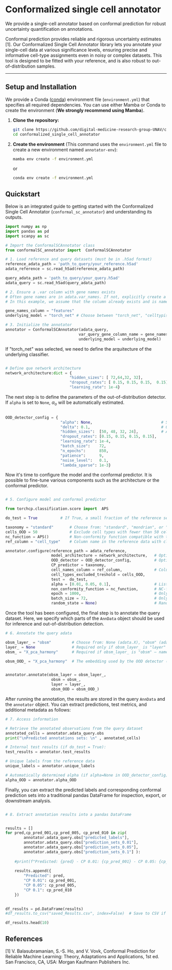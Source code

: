 # Conformalized single cell annotator


We provide a single-cell annotator based on conformal prediction for robust uncertainty quantification on annotations.

Conformal prediction provides reliable and rigorous uncertainty estimates [1]. Our Conformalized Single Cell Annotator library lets you annotate your single-cell data at various significance levels, ensuring precise and informative cell-type assignments even in noisy or complex datasets. This tool is designed to be fitted with your reference, and is also robust to out-of-distribution samples.


---




## Setup and Installation

We provide a Conda ([conda](https://docs.conda.io/projects/conda/en/latest/user-guide/install/index.html)) environment file (`environment.yml`) that specifies all required dependencies. You can use either Mamba or Conda to create the environment (**We strongly recommend using Mamba**).


1.  **Clone the repository:**
    ```bash
    git clone https://github.com/digital-medicine-research-group-UNAV/conformalized_single_cell_annotator.git
    cd conformalized_single_cell_annotator
    ```

2.  **Create the environment**
    (This command uses the `environment.yml` file to create a new environment named `annotator-env`):
    ```bash
    mamba env create -f environment.yml
    ```
    or

    ```bash
    conda env create -f environment.yml
    ```




## Quickstart
Below is an integrated guide to getting started with the Conformalized Single Cell Annotator (`conformal_sc_annotator`) and understanding its outputs.

```python
import numpy as np
import pandas as pd
import scanpy as sc

# Import the ConformalSCAnnotator class 
from conformalSC_annotator import  ConformalSCAnnotator

# 1. Load reference and query datasets (must be in .h5ad format)
reference_adata_path = 'path_to_query/your_reference.h5ad'
adata_reference = sc.read_h5ad(reference_adata_path)

query_adata_path = 'path_to_query/your_query.h5ad'
adata_query = sc.read_h5ad(query_adata_path)

# 2. Ensure a .var column with gene names exists
# Often gene names are in adata.var_names. If not, explicitly create a new column.
# In this example, we assume that the column already exists and is named "features".

gene_names_column = "features" 
underlying_model = "torch_net" # Choose between "torch_net", "celltypist" , "scmap"

# 3. Initialize the annotator
annotator = ConformalSCAnnotator(adata_query,
                                var_query_gene_column_name = gene_names_column,
                                underlying_model = underlying_model)    


```
If "torch_net" was selected, we need to define the arquitecture of the underlying classifier.

```python

# Define que network architecture   
network_architecture:dict = {   
                            "hidden_sizes": [ 72,64,32, 32],
                            "dropout_rates": [ 0.15, 0.15, 0.15,  0.15],
                            "learning_rate": 1e-4}

```

The next step is to define the parameters of the out-of-distribution detector. If `alpha` is set to `None`, $\alpha_o$ will be automatically estimated.


```python

OOD_detector_config = {
                        "alpha": None,                              # Significance level for the hyoothesis test. 
                        "delta": 0.1,                               # Only for conditional pvalues
                        "hidden_sizes":  [50, 48, 32, 24],          # AE hidden sizes and topology of the network
                        "dropout_rates": [0.15, 0.15, 0.15, 0.15],  
                        "learning_rate": 1e-4,
                        "batch_size":    72,
                        "n_epochs":      850,
                        "patience":      9,
                        "noise_level":   0.1,
                        "lambda_sparse": 1e-3}


```

Now it's time to configure the model and the conformal predictor. It is possible to fine-tune various components such as the architecture or the conformal predictor.

```python

# 5. Configure model and conformal predictor

from torchcp.classification.score import  APS

do_test = True          # If True, a small fraction of the reference set is reserved as an independent test set.

taxonomy = "standard"       # Choose from: "standard", "mondrian", or "cluster"
cells_OOD = 50              # Exclude cell types with fewer than 50 cells (Optional, it could be an int or a list of cell types)
nc_function = APS()         # Non-conformity function compatible with torchCP
ref_column = "cell_type"    # Column name in the reference data with class labels (e.g., "cell_type", "cell_class", etc.)

annotator.configure(reference_path = adata_reference,                  # Path or AnnData object (.h5ad) for the reference dataset
                    model_architecture = network_architecture,   # Optional: user-defined model; otherwise defaults are used
                    OOD_detector = OOD_detector_config,          # Optional: specify custom OOD detector config
                    CP_predictor = taxonomy,                     
                    cell_names_column = ref_column,              # Column name in reference data with class labels 
                    cell_types_excluded_treshold = cells_OOD,    
                    test =  do_test,                             
                    alpha = [0.01, 0.05, 0.1],                   # List of confidence levels for prediction sets. Can be a single float too; e.g. alpha = 0.1
                    non_conformity_function = nc_function,       # NC-function provided by or compatible with torchCP    
                    epoch = 1000,                                # Only applicable if using "torch_net" as underlying model
                    batch_size = 72,                             # Only applicable if using "torch_net" as underlying model
                    random_state = None)                         # Random seed for reproducibility

```
Once the tool has been configured, the final step is to annotate the query dataset. Here, we specify which parts of the `AnnData` object should be used for inference and out-of-distribution detection.  

```python
# 6. Annotate the query adata 

obsm_layer_ = "obsm"         # Choose from: None (adata.X), "obsm" (adata.obsm), or "layer" (adata.layers)
layer_ = None                # Required only if obsm_layer_ is "layer" — provide the layer name to use
obsm_ = "X_pca_harmony"      # Required if obsm_layer_ is "obsm" — name of the embedding in adata.obsm

obsm_OOD_ = "X_pca_harmony"  # The embedding used by the OOD detector (typically the same as obsm_). If None, adata.X will be used.


annotator.annotate(obsm_layer = obsm_layer_,
                    obsm = obsm_,
                    layer = layer_,
                    obsm_OOD = obsm_OOD_)
```

After running the annotation, the results are stored in the query `AnnData` and the `annotator` object. You can extract predictions, test metrics, and additional metadata as follows:

```python
# 7. Access information

# Retrieve the annotated observations from the query dataset
annotated_cells = annotator.adata_query.obs                     
print("\nPredicted annotations sets: \n" , annotated_cells)

# Internal test results (if do_test = True):
test_results = annotator.test_results

# Unique labels from the reference data
unique_labels = annotator.unique_labels

# Automatically determined alpha (if alpha=None in OOD_detector_config)
alpha_OOD = annotator.alpha_OOD

```
Finally, you can extract the predicted labels and corresponding conformal prediction sets into a traditional pandas DataFrame for inspection, export, or downstream analysis.

```python

# 8. Extract annotation results into a pandas DataFrame


results = []
for pred,cp_pred_001,cp_pred_005, cp_pred_010 in zip(
        annotator.adata_query.obs["predicted_labels"],
        annotator.adata_query.obs["prediction_sets_0.01"],
        annotator.adata_query.obs["prediction_sets_0.05"],
        annotator.adata_query.obs["prediction_sets_0.1"] ):
         
    #print(f"Predicted: {pred} - CP 0.01: {cp_pred_001} - CP 0.05: {cp_pred_005} - CP 0.10: {cp_pred_010}")
        
    results.append({
        "Predicted": pred,
        "CP 0.01": cp_pred_001,
        "CP 0.05": cp_pred_005,
        "CP 0.1": cp_pred_010
    })
    

df_results = pd.DataFrame(results)
#df_results.to_csv("saved_Results.csv", index=False)  # Save to CSV if needed

df_results.head(10)

```


## References 


[1] V. Balasubramanian, S.-S. Ho, and V. Vovk, Conformal Prediction
for Reliable Machine Learning: Theory, Adaptations and Applications,
1st ed. San Francisco, CA, USA: Morgan Kaufmann Publishers Inc.

